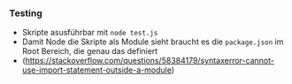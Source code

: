 ### Testing
- Skripte asusführbar mit `node test.js`
- Damit Node die Skripte als Module sieht braucht es die `package.json` im Root Bereich, die genau das definiert
- (https://stackoverflow.com/questions/58384179/syntaxerror-cannot-use-import-statement-outside-a-module)


